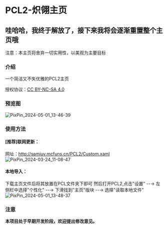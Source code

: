 # PCL2-炽翎主页

## 哇哈哈，我终于解放了，接下来我将会逐渐重置整个主页哦
注意：本主页将舍弃一切实用性，以美观为主要目标

### 介绍
一个简洁又不失优雅的PCL2主页
 
授权协议：[CC BY-NC-SA 4.0](https://creativecommons.org/licenses/by-nc-sa/4.0/)
 
### 预览图
![PixPin_2024-05-01_13-46-39](https://github.com/YuShanNan/ChiLing-HomePage-PCL2/assets/64715990/e8be4545-a004-4c67-bff0-e4b5a6ca6774)


### 使用方法

#### [推荐]联网更新：
  网址：http://samiuv.mcfuns.cn/PCL2/Custom.xaml
![PixPin_2024-03-24_11-08-47](https://github.com/YuShanNan/ChiLing-HomePage-PCL2/assets/64715990/bc5a9a02-e2c1-4074-a544-96b191573f3d)


#### 本地导入：
  下载主页文件后将其放置在PCL文件夹下即可
  然后打开PCL2,点击"设置" --→ 左侧栏中选择"个性化" --→ 下滑找到"主页"版块 --→ 选择"读取本地文件"
![PixPin_2024-05-01_13-48-37](https://github.com/YuShanNan/ChiLing-HomePage-PCL2/assets/64715990/bc642d64-b539-4008-b059-d9304f6a41e6)


### 注意
**本项目处于早期开发阶段，欢迎提出修改意见。**
